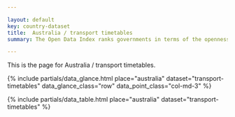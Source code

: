 ```yaml
---

layout: default
key: country-dataset
title:  Australia / transport timetables
summary: The Open Data Index ranks governments in terms of the openness of their data. An initiative of Open Knowledge, the leaders in open data.

---
```


This is the page for Australia / transport timetables.

{% include partials/data_glance.html place="australia" dataset="transport-timetables" data_glance_class="row" data_point_class="col-md-3" %}

{% include partials/data_table.html place="australia" dataset="transport-timetables" %}
